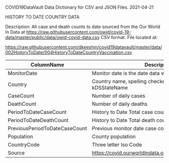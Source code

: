 COVID19DataVault
Data Dictionary for CSV and JSON Files.
2021-04-21

HISTORY TO DATE COUNTRY DATA

Description:  All case and death counts to date sourced from the Our World In Data at  https://raw.githubusercontent.com/owid/covid-19-data/master/public/data/owid-covid-data.csv
CSV format. File located at: 

https://raw.githubusercontent.com/dkeeshin/covid19datavault/master/data/002HistoryToDate/004HistoryToDateCountryVaccination.csv

| ColumnName | Description |
| ---------- | ----------- |
| MonitorDate | Monitor date is the date data was processed by KDS. |
| Country | Country name, spelling checked and updated by kDSStateName|
| CaseCount | Number of daily cases |
| DeathCount | Number of daily deaths  |
| PeriodToDateCaseCount | History to Date Total case count |
| PeriodToDateDeathCount | History to Date Total death count |
| PreviousPeriodToDateCaseCount | Previous monitor date case count maintained by kDS |
| Population | County population|
| CountryCode | Three letter Iso Code|
| Source | https://covid.ourworldindata.org/data/ecdc/full_data.csv |




